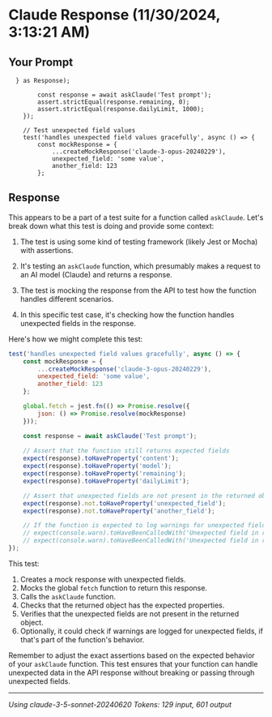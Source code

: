 # Claude Response (11/30/2024, 3:13:21 AM)

## Your Prompt
```
  } as Response);

        const response = await askClaude('Test prompt');
        assert.strictEqual(response.remaining, 0);
        assert.strictEqual(response.dailyLimit, 1000);
    });

    // Test unexpected field values
    test('handles unexpected field values gracefully', async () => {
        const mockResponse = {
            ...createMockResponse('claude-3-opus-20240229'),
            unexpected_field: 'some value',
            another_field: 123
        };
```

## Response
This appears to be a part of a test suite for a function called `askClaude`. Let's break down what this test is doing and provide some context:

1. The test is using some kind of testing framework (likely Jest or Mocha) with assertions.

2. It's testing an `askClaude` function, which presumably makes a request to an AI model (Claude) and returns a response.

3. The test is mocking the response from the API to test how the function handles different scenarios.

4. In this specific test case, it's checking how the function handles unexpected fields in the response.

Here's how we might complete this test:

```javascript
test('handles unexpected field values gracefully', async () => {
    const mockResponse = {
        ...createMockResponse('claude-3-opus-20240229'),
        unexpected_field: 'some value',
        another_field: 123
    };

    global.fetch = jest.fn(() => Promise.resolve({
        json: () => Promise.resolve(mockResponse)
    }));

    const response = await askClaude('Test prompt');
    
    // Assert that the function still returns expected fields
    expect(response).toHaveProperty('content');
    expect(response).toHaveProperty('model');
    expect(response).toHaveProperty('remaining');
    expect(response).toHaveProperty('dailyLimit');

    // Assert that unexpected fields are not present in the returned object
    expect(response).not.toHaveProperty('unexpected_field');
    expect(response).not.toHaveProperty('another_field');

    // If the function is expected to log warnings for unexpected fields, you might check that too
    // expect(console.warn).toHaveBeenCalledWith('Unexpected field in response: unexpected_field');
    // expect(console.warn).toHaveBeenCalledWith('Unexpected field in response: another_field');
});
```

This test:

1. Creates a mock response with unexpected fields.
2. Mocks the global `fetch` function to return this response.
3. Calls the `askClaude` function.
4. Checks that the returned object has the expected properties.
5. Verifies that the unexpected fields are not present in the returned object.
6. Optionally, it could check if warnings are logged for unexpected fields, if that's part of the function's behavior.

Remember to adjust the exact assertions based on the expected behavior of your `askClaude` function. This test ensures that your function can handle unexpected data in the API response without breaking or passing through unexpected fields.

---
*Using claude-3-5-sonnet-20240620*
*Tokens: 129 input, 601 output*